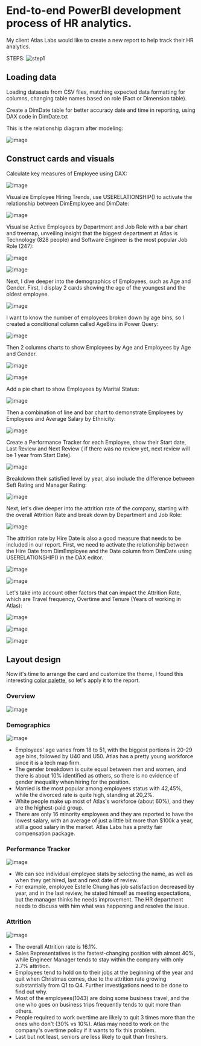 # End-to-end PowerBI development process of HR analytics.
My client Atlas Labs would like to create a new report to help track their HR analytics.

STEPS:
![step1](https://github.com/dannytheanalyst911/End-to-end-PowerBI-development-process-of-HR-analytics./assets/107795987/024047eb-6192-43ac-b9a7-a9f9e6290c36)

## Loading data

Loading datasets from CSV files, matching expected data formatting for columns, changing table names based on role (Fact or Dimension table).

Create a DimDate table for better accuracy date and time in reporting, using DAX code in DimDate.txt

This is the relationship diagram after modeling:

![image](https://github.com/dannytheanalyst911/End-to-end-PowerBI-development-process-of-HR-analytics./assets/107795987/c562151b-5f4e-4973-bb55-daeb97c5b1cc)

## Construct cards and visuals

Calculate key measures of Employee using DAX:

![image](https://github.com/dannytheanalyst911/End-to-end-PowerBI-development-process-of-HR-analytics./assets/107795987/39b0d2cf-16f3-4eae-9cf4-8c7985df3c42)


Visualize Employee Hiring Trends, use USERELATIONSHIP() to activate the relationship between DimEmployee and DimDate:

![image](https://github.com/dannytheanalyst911/End-to-end-PowerBI-development-process-of-HR-analytics./assets/107795987/b25b789e-d7e8-4089-a46c-1bfe92498393)

Visualise Active Employees by Department and Job Role with a bar chart and treemap, unveiling insight that the biggest department at Atlas is Technology (828 people) and Software Engineer is the most popular Job Role (247):

![image](https://github.com/dannytheanalyst911/End-to-end-PowerBI-development-process-of-HR-analytics./assets/107795987/1b679365-276f-43c7-aae5-0699cd942331)

![image](https://github.com/dannytheanalyst911/End-to-end-PowerBI-development-process-of-HR-analytics./assets/107795987/b6e5eebc-ca0c-4e09-ad4c-de8a61fd48e4)

Next, I dive deeper into the demographics of Employees, such as Age and Gender. First, I display 2 cards showing the age of the youngest and the oldest employee.

![image](https://github.com/dannytheanalyst911/End-to-end-PowerBI-development-process-of-HR-analytics./assets/107795987/a9aedb1a-d737-46b2-bfe1-e1127f93a8ee)

I want to know the number of employees broken down by age bins, so I created a conditional column called AgeBins in Power Query:

![image](https://github.com/dannytheanalyst911/End-to-end-PowerBI-development-process-of-HR-analytics./assets/107795987/b4b6f77c-8ae4-4782-b7e1-7cd18243bdce)

Then 2 columns charts to show Employees by Age and Employees by Age and Gender.

![image](https://github.com/dannytheanalyst911/End-to-end-PowerBI-development-process-of-HR-analytics./assets/107795987/ebfef1cc-7947-4c15-aed8-51d5a7801bc4)

![image](https://github.com/dannytheanalyst911/End-to-end-PowerBI-development-process-of-HR-analytics./assets/107795987/1b64f937-5024-4cf1-8d67-2d56c2f5665b)

Add a pie chart to show Employees by Marital Status:

![image](https://github.com/dannytheanalyst911/End-to-end-PowerBI-development-process-of-HR-analytics./assets/107795987/904119cf-bfd0-4f26-b3c1-772e133eb3b4)

Then a combination of line and bar chart to demonstrate Employees by Employees and Average Salary by Ethnicity:

![image](https://github.com/dannytheanalyst911/End-to-end-PowerBI-development-process-of-HR-analytics./assets/107795987/64991b82-dcb6-4e43-ad9c-8349f46c515f)

Create a Performance Tracker for each Employee, show their Start date, Last Review and Next Review ( if there was no review yet, next review will be 1 year from Start Date).

![image](https://github.com/dannytheanalyst911/End-to-end-PowerBI-development-process-of-HR-analytics./assets/107795987/d4dc73b1-9d77-4269-ba25-7f8fac898b72)

Breakdown their satisfied level by year, also include the difference between Seft Rating and Manager Rating:

![image](https://github.com/dannytheanalyst911/End-to-end-PowerBI-development-process-of-HR-analytics./assets/107795987/dbeb59d7-02ce-459c-862a-e3826030cb56)

Next, let's dive deeper into the attrition rate of the company, starting with the overall Attrition Rate and break down by Department and Job Role:

![image](https://github.com/dannytheanalyst911/End-to-end-PowerBI-development-process-of-HR-analytics./assets/107795987/a9cd994d-2e80-4e2f-bcbc-f284226426b4)

The attrition rate by Hire Date is also a good measure that needs to be included in our report. First, we need to activate the relationship between the Hire Date from DimEmployee and the Date column from DimDate using USERELATIONSHIP() in the DAX editor.

![image](https://github.com/dannytheanalyst911/End-to-end-PowerBI-development-process-of-HR-analytics./assets/107795987/d8c2d0e9-6423-427f-973f-8566a6112993)

![image](https://github.com/dannytheanalyst911/End-to-end-PowerBI-development-process-of-HR-analytics./assets/107795987/6f20fd45-f5f1-4b2f-8b03-b51167613dff)

Let's take into account other factors that can impact the Attrition Rate, which are Travel frequency, Overtime and Tenure (Years of working in Atlas):

![image](https://github.com/dannytheanalyst911/End-to-end-PowerBI-development-process-of-HR-analytics./assets/107795987/1b0686d5-c132-44d8-843e-5445d71183ef)

![image](https://github.com/dannytheanalyst911/End-to-end-PowerBI-development-process-of-HR-analytics./assets/107795987/b8de0f2a-f260-45fd-bc20-a8a6569d1b10)

![image](https://github.com/dannytheanalyst911/End-to-end-PowerBI-development-process-of-HR-analytics./assets/107795987/82b016a0-8fbb-4b2b-8244-cfd90ecf6cad)

## Layout design

Now it's time to arrange the card and customize the theme, I found this interesting [color palette](https://www.color-hex.com/color-palette/1040017), so let's apply it to the report.

### Overview
![image](https://github.com/dannytheanalyst911/End-to-end-PowerBI-development-process-of-HR-analytics./assets/107795987/9a77d48c-ed2f-4a28-88bf-8323269252c6)


### Demographics
![image](https://github.com/dannytheanalyst911/End-to-end-PowerBI-development-process-of-HR-analytics./assets/107795987/2aae8a94-4a10-4a8c-846c-a688bfd9e8e0)

- Employees' age varies from 18 to 51, with the biggest portions in 20-29 age bins, followed by U40 and U50. Atlas has a pretty young workforce since it is a tech map firm.
- The gender breakdown is quite equal between men and women, and there is about 10% identified as others, so there is no evidence of gender inequality when hiring for the position.
- Married is the most popular among employees status with 42,45%, while the divorced rate is quite high, standing at 20,2%.
- White people make up most of Atlas's workforce (about 60%), and they are the highest-paid group.
- There are only 16 minority employees and they are reported to have the lowest salary, with an average of just a little bit more than $100k a year, still a good salary in the market. Atlas Labs has a pretty fair compensation package.
### Performance Tracker
![image](https://github.com/dannytheanalyst911/End-to-end-PowerBI-development-process-of-HR-analytics./assets/107795987/581eb4bb-182a-4624-ab38-049cece9c30c)

- We can see individual employee stats by selecting the name, as well as when they get hired, last and next date of review.
- For example, employee Estelle Chung has job satisfaction decreased by year, and in the last review, he stated himself as meeting expectations, but the manager thinks he needs improvement. The HR department needs to discuss with him what was happening and resolve the issue.
### Attrition
![image](https://github.com/dannytheanalyst911/End-to-end-PowerBI-development-process-of-HR-analytics./assets/107795987/06ef204c-fd35-4be7-8f54-93fcdbbf93e7)

- The overall Attrition rate is 16.1%.
- Sales Representatives is the fastest-changing position with almost 40%, while Engineer Manager tends to stay within the company with only 2.7% attrition.
- Employees tend to hold on to their jobs at the beginning of the year and quit when Christmas comes, due to the attrition rate growing substantially from Q1 to Q4. Further investigations need to be done to find out why.
- Most of the employees(1043) are doing some business travel, and the one who goes on business trips frequently tends to quit more than others.
- People required to work overtime are likely to quit 3 times more than the ones who don't (30% vs 10%). Atlas may need to work on the company's overtime policy if it wants to fix this problem.
- Last but not least, seniors are less likely to quit than freshers.
